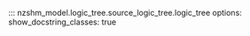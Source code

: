 ::: nzshm_model.logic_tree.source_logic_tree.logic_tree
    options:
      show_docstring_classes: true
